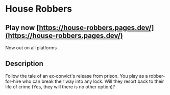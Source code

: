 # House Robbers

## Play now [https://house-robbers.pages.dev/](https://house-robbers.pages.dev/)

Now out on all platforms

## Description

Follow the tale of an ex-convict's release from prison. You play as a robber-for-hire who can break their way into any lock. Will they resort back to their life of crime (Yes, they will there is no other option)?

